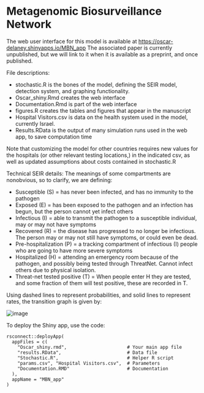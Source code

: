 # Metagenomic Biosurveillance Network

The web user interface for this model is available at https://oscar-delaney.shinyapps.io/MBN_app
The associated paper is currently unpublished, but we will link to it when it is available as a preprint, and once published.

File descriptions:
- stochastic.R is the bones of the model, defining the SEIR model, detection system, and graphing functionality.
- Oscar_shiny.Rmd creates the web interface
- Documentation.Rmd is part of the web interface
- figures.R creates the tables and figures that appear in the manuscript
- Hospital Visitors.csv is data on the health system used in the model, currently Israel.
- Results.RData is the output of many simulation runs used in the web app, to save computation time

Note that customizing the model for other countries requires new values for the hospitals (or other relevant testing locations,) in the indicated csv, as well as updated assumptions about costs contained in stochastic.R

Technical SEIR details:
The meanings of some compartments are nonobvious, so to clarify, we are defining:
- Susceptible (S) = has never been infected, and has no immunity to the pathogen
- Exposed (E) = has been exposed to the pathogen and an infection has begun, but the person cannot yet infect others
- Infectious (I) = able to transmit the pathogen to a susceptible individual, may or may not have symptoms
- Recovered (R) = the disease has progressed to no longer be infectious. The person may or may not still have symptoms, or could even be dead.
- Pre-hospitalization (P) = a tracking compartment of infectious (I) people who are going to have more severe symptoms
- Hospitalized (H) = attending an emergency room because of the pathogen, and possibly being tested through ThreatNet. Cannot infect others due to physical isolation.
- Threat-net tested positive (T) = When people enter H they are tested, and some fraction of them will test positive, these are recorded in T.

Using dashed lines to represent probabilities, and solid lines to represent rates, the transition graph is given by:

![image](https://github.com/Isabel050/Isabel/assets/114768931/bc92f01e-979a-49e7-9579-913a750822c9)

To deploy the Shiny app, use the code:

```{r}
rsconnect::deployApp(
  appFiles = c(
    "Oscar_shiny.rmd",                      # Your main app file
    "results.RData",                        # Data file
    "Stochastic.R",                         # Helper R script
    "params.csv", "Hospital Visitors.csv",  # Parameters
    "Documentation.RMD"                     # Documentation
  ),
  appName = "MBN_app"
)
```
